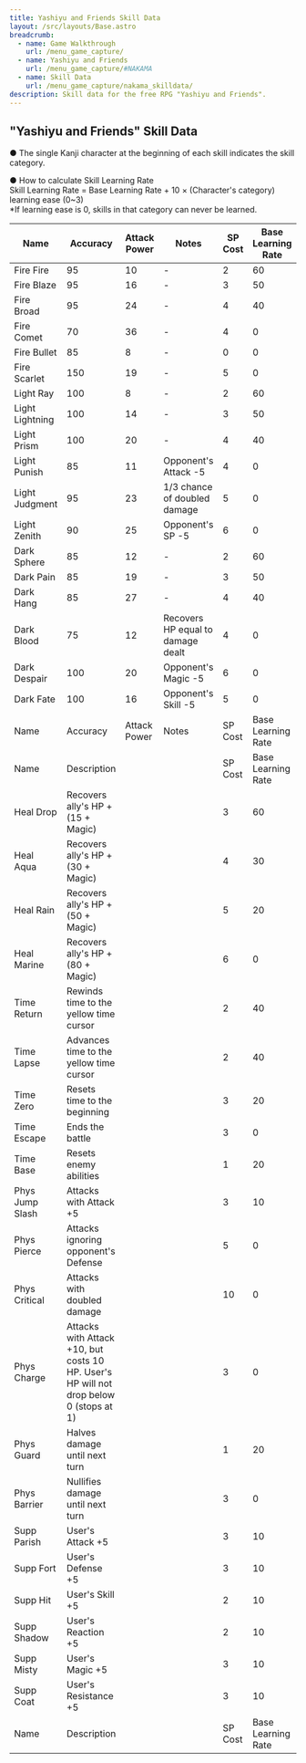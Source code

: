 ```yaml
---
title: Yashiyu and Friends Skill Data
layout: /src/layouts/Base.astro
breadcrumb:
  - name: Game Walkthrough
    url: /menu_game_capture/
  - name: Yashiyu and Friends
    url: /menu_game_capture/#NAKAMA
  - name: Skill Data
    url: /menu_game_capture/nakama_skilldata/
description: Skill data for the free RPG "Yashiyu and Friends".
---
```


## "Yashiyu and Friends" Skill Data

● The single Kanji character at the beginning of each skill indicates the skill category.  
  
● How to calculate Skill Learning Rate  
Skill Learning Rate = Base Learning Rate + 10 × (Character's category) learning ease (0~3)  
*If learning ease is 0, skills in that category can never be learned.  
  

|Name|Accuracy|Attack Power|Notes|SP Cost|Base Learning Rate|
|---|---|---|---|---|---|
|Fire Fire|95|10|-|2|60|
|Fire Blaze|95|16|-|3|50|
|Fire Broad|95|24|-|4|40|
|Fire Comet|70|36|-|4|0|
|Fire Bullet|85|8|-|0|0|
|Fire Scarlet|150|19|-|5|0|
|Light Ray|100|8|-|2|60|
|Light Lightning|100|14|-|3|50|
|Light Prism|100|20|-|4|40|
|Light Punish|85|11|Opponent's Attack -5|4|0|
|Light Judgment|95|23|1/3 chance of doubled damage|5|0|
|Light Zenith|90|25|Opponent's SP -5|6|0|
|Dark Sphere|85|12|-|2|60|
|Dark Pain|85|19|-|3|50|
|Dark Hang|85|27|-|4|40|
|Dark Blood|75|12|Recovers HP equal to damage dealt|4|0|
|Dark Despair|100|20|Opponent's Magic -5|6|0|
|Dark Fate|100|16|Opponent's Skill -5|5|0|
|Name|Accuracy|Attack Power|Notes|SP Cost|Base Learning Rate|
|Name|Description|   |   |SP Cost|Base Learning Rate|
|Heal Drop|Recovers ally's HP + (15 + Magic)|   |   |3|60|
|Heal Aqua|Recovers ally's HP + (30 + Magic)|   |   |4|30|
|Heal Rain|Recovers ally's HP + (50 + Magic)|   |   |5|20|
|Heal Marine|Recovers ally's HP + (80 + Magic)|   |   |6|0|
|Time Return|Rewinds time to the yellow time cursor|   |   |2|40|
|Time Lapse|Advances time to the yellow time cursor|   |   |2|40|
|Time Zero|Resets time to the beginning|   |   |3|20|
|Time Escape|Ends the battle|   |   |3|0|
|Time Base|Resets enemy abilities|   |   |1|20|
|Phys Jump Slash|Attacks with Attack +5|   |   |3|10|
|Phys Pierce|Attacks ignoring opponent's Defense|   |   |5|0|
|Phys Critical|Attacks with doubled damage|   |   |10|0|
|Phys Charge|Attacks with Attack +10, but costs 10 HP. User's HP will not drop below 0 (stops at 1)|   |   |3|0|
|Phys Guard|Halves damage until next turn|   |   |1|20|
|Phys Barrier|Nullifies damage until next turn|   |   |3|0|
|Supp Parish|User's Attack +5|   |   |3|10|
|Supp Fort|User's Defense +5|   |   |3|10|
|Supp Hit|User's Skill +5|   |   |2|10|
|Supp Shadow|User's Reaction +5|   |   |2|10|
|Supp Misty|User's Magic +5|   |   |3|10|
|Supp Coat|User's Resistance +5|   |   |3|10|
|Name|Description|   |   |SP Cost|Base Learning Rate|